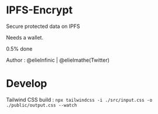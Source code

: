 # IPFS-Encrypt 

Secure protected data on IPFS 

Needs a wallet. 

0.5% done 

Author : @elielnfinic | @elielmathe(Twitter) 

# Develop 

Tailwind CSS build : `npx tailwindcss -i ./src/input.css -o ./public/output.css --watch`


